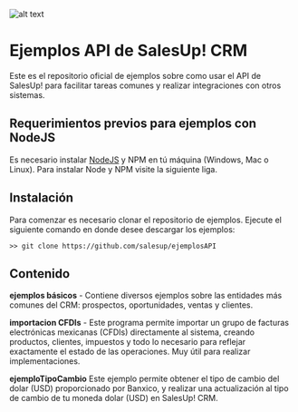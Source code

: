 
![alt text](https://s3-eu-west-1.amazonaws.com/cdn.supporthero.io/article/323/56a919b5-2be9-4cc6-adb9-c89b4693a74e.jpg "SalesUp! Logo")

# Ejemplos API de SalesUp! CRM

Este es el repositorio oficial de ejemplos sobre como usar el API de SalesUp! para facilitar tareas comunes y realizar integraciones con otros sistemas.

## Requerimientos previos para ejemplos con NodeJS

Es necesario instalar [NodeJS](https://nodejs.org/es/ "Sitio de NodeJS") y NPM en tú máquina (Windows, Mac o Linux). Para instalar Node y NPM visite la siguiente liga.

## Instalación

Para comenzar es necesario clonar el repositorio de ejemplos. Ejecute el siguiente comando en donde desee descargar los ejemplos:

```
>> git clone https://github.com/salesup/ejemplosAPI
```

## Contenido

**ejemplos básicos** - Contiene diversos ejemplos sobre las entidades más comunes del CRM: prospectos, oportunidades, ventas y clientes.

**importacion CFDIs** - Este programa permite importar un grupo de facturas electrónicas mexicanas (CFDIs)  directamente al sistema, creando productos, clientes, impuestos y todo lo necesario para reflejar exactamente el estado de las operaciones. Muy útil para realizar implementaciones.

**ejemploTipoCambio** Este ejemplo permite obtener el tipo de cambio del dolar (USD) proporcionado por Banxico, y realizar una actualización al tipo de cambio de tu moneda dolar (USD) en SalesUp! CRM.
